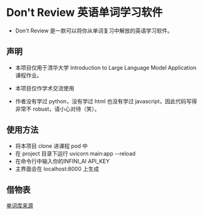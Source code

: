 # Don't Review 英语单词学习软件

-  Don't Review 是一款可以将你从单词复习中解放的英语学习软件。

## 声明

- 本项目仅用于清华大学 Introduction to Large Language Model Application 课程作业。

- 本项目仅作学术交流使用

- 作者没有学过 python，没有学过 html 也没有学过 javascript，因此代码写得非常不 robust，请小心对待（笑）。

## 使用方法

- 将本项目 clone 进课程 pod 中
- 在 project 目录下运行 uvicorn main:app --reload
- 在命令行中输入你的INFINI_AI API_KEY
- 主界面会在 localhost:8000 上生成

## 借物表

[单词库来源](https://github.com/kajweb/dict)

